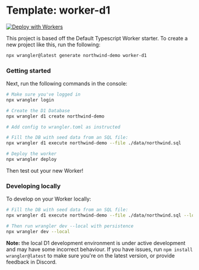 # Template: worker-d1

[![Deploy with Workers](https://deploy.workers.cloudflare.com/button)](https://deploy.workers.cloudflare.com/?url=https://github.com/cloudflare/workers-sdk/tree/main/templates/worker-d1)

This project is based off the Default Typescript Worker starter. To create a new project like this, run the following:

```sh
npx wrangler@latest generate northwind-demo worker-d1
```

### Getting started

Next, run the following commands in the console:

```sh
# Make sure you've logged in
npx wrangler login

# Create the D1 Database
npx wrangler d1 create northwind-demo

# Add config to wrangler.toml as instructed

# Fill the DB with seed data from an SQL file:
npx wrangler d1 execute northwind-demo --file ./data/northwind.sql

# Deploy the worker
npx wrangler deploy
```

Then test out your new Worker!

### Developing locally

To develop on your Worker locally:

```sh
# Fill the DB with seed data from an SQL file:
npx wrangler d1 execute northwind-demo --file ./data/northwind.sql --local

# Then run wrangler dev --local with persistence
npx wrangler dev --local
```

**Note:** the local D1 development environment is under active development and may have some incorrect behaviour. If you have issues, run `npm install wrangler@latest` to make sure you're on the latest version, or provide feedback in Discord.
